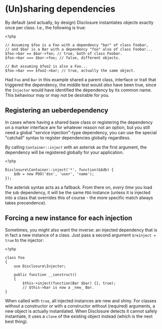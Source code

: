 # (Un)sharing dependencies

By default (and actually, by design) Disclosure instantiates objects exactly
once per class. I.e., the following is true:

    <?php

    // Assuming $foo is a Foo with a dependency "bar" of class Foobar,
    // and $bar is a Bar with a dependency "foo" also of class Foobar...
    $foo->bar == $bar->foo; // true, both of class Foobar.
    $foo->bar === $bar->foo; // false, different objects.

    // But assuming $foo2 is also a Foo...
    $foo->bar === $foo2->bar; // true, actually the same object.

Had `Foo` and `Bar` in this example shared a parent class, interface or trait
that triggered the dependency, the middle test would _also_ have been true,
since the `Injector` would have identified the dependency by its common name.
This behaviour may or may not be desirable for you.

## Registering an ueberdependency

In cases where having a shared base class or registering the dependency on a
marker interface are for whatever reason not an option, but you still need a
global "service injection"-type dependency, you can use the special "catchall"
syntax to register dependencies globally regardless.

By calling `Container::inject` with an asterisk as the first argument, the
dependency will be registered globally for your application.

    <?php

    Disclosure\Container::inject('*', function(&$db) {
        $db = new PDO('dsn', 'user', 'name');
    });

The asterisk syntax acts as a fallback. From there on, _every time_ you load
the `$db` dependency, it will be the same `PDO` instance (unless it is injected
into a class that overrides this of course - the more specific match always
takes precendence).

## Forcing a new instance for each injection

Sometimes, you might also want the inverse: an injected dependency that is in
fact a new instance of a class. Just pass a second argument `$reinject = true`
to the injector:

    <?php

    class Foo
    {
        use Disclosure\Injector;

        public function __construct()
        {
            $this->inject(function(Bar $bar) {}, true);
            // $this->bar is now a _new_ Bar.
    }

When called with `true`, all injected instances are new and shiny. For classes
without a constructor or with a constructor without (required) arguments, a new
object is actually instantiated. When Disclosure detects it cannot safely
instantiate, it uses a `clone` of the existing object instead (which is the next
best thing).
